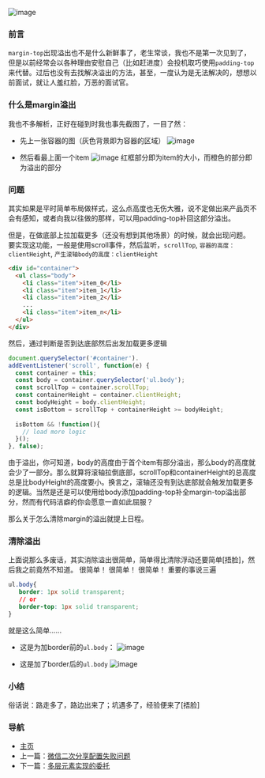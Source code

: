 ![image](https://user-images.githubusercontent.com/25907273/33619905-598c36ea-da21-11e7-8c40-045daac3b9a8.png)

### 前言
`margin-top`出现溢出也不是什么新鲜事了，老生常谈，我也不是第一次见到了，但是以前经常会以各种理由安慰自己（比如赶进度）会投机取巧使用`padding-top`来代替。过后也没有去找解决溢出的方法，甚至，一度认为是无法解决的，想想以前面试，就让人羞红脸，万恶的面试官。

### 什么是margin溢出
我也不多解析，正好在碰到时我也事先截图了，一目了然：
- 先上一张容器的图（灰色背景即为容器的区域）
![image](https://user-images.githubusercontent.com/25907273/33428528-2f2f4ff2-d604-11e7-8f81-e4168272d234.png)

- 然后看最上面一个item
![image](https://user-images.githubusercontent.com/25907273/33617587-0c65d48a-da1b-11e7-8445-c0b60a684ebc.png)
红框部分即为item的大小，而橙色的部分即为溢出的部分

### 问题
其实如果是平时简单布局做样式，这么点高度也无伤大雅，说不定做出来产品页不会有感知，或者向我以往做的那样，可以用padding-top补回这部分溢出。

但是，在做底部上拉加载更多（还没有想到其他场景）的时候，就会出现问题。
要实现这功能，一般是使用scroll事件，然后监听，`scrollTop`, `容器的高度：clientHeight`, `产生滚轴body的高度：clientHeight`
```html
<div id="container">
  <ul class="body">
    <li class="item">item_0</li>
    <li class="item">item_1</li>
    <li class="item">item_2</li>
    ...
    <li class="item">item_n</li>
  </ul>
</div>
```
然后，通过判断是否到达底部然后出发加载更多逻辑
```javascript
document.querySelector('#container').
addEventListener('scroll', function(e) {
  const container = this;
  const body = container.querySelector('ul.body');
  const scrollTop = container.scrollTop;
  const containerHeight = container.clientHeight;
  const bodyHeight = body.clientHeight;
  const isBottom = scrollTop + containerHeight >= bodyHeight;
  
  isBottom && !function(){
    // load more logic
  }();
}, false);
```
由于溢出，你可知道，body的高度由于首个item有部分溢出，那么body的高度就会少了一部分。那么就算将滚轴拉倒底部，scrollTop和containerHeight的总高度总是比bodyHeight的高度要小。换言之，滚轴还没有到达底部就会触发加载更多的逻辑。当然是还是可以使用给body添加padding-top补全margin-top溢出部分，然而有代码洁癖的你会愿意一直如此屈服？

那么关于怎么清除margin的溢出就提上日程。

### 清除溢出
上面说那么多废话，其实消除溢出很简单，简单得比清除浮动还要简单[捂脸]，然后我之前竟然不知道。
很简单！
很简单！
很简单！
重要的事说三遍
```css
ul.body{
   border: 1px solid transparent;
   // or
   border-top: 1px solid transparent;
}
```
就是这么简单……
- 这是为加border前的`ul.body`：
![image](https://user-images.githubusercontent.com/25907273/33428562-45e73ade-d604-11e7-8822-bff06dfc82b0.png)

- 这是加了border后的`ul.body`
![image](https://user-images.githubusercontent.com/25907273/33428586-5813e4fa-d604-11e7-8e17-94abc7156a69.png)

### 小结
俗话说：路走多了，路边出来了；坑遇多了，经验便来了[捂脸]

### 导航
- [主页](https://issaxite.github.io)
- 上一篇：[微信二次分享配置失败问题](https://github.com/issaxite/issaxite.github.io/issues/87)
- 下一篇：[多层元素实现的委托](https://github.com/issaxite/issaxite.github.io/issues/89)
